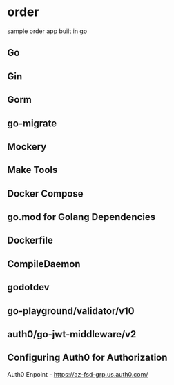 # order
sample order app built in go

## Go

## Gin

## Gorm

## go-migrate

## Mockery

## Make Tools

## Docker Compose

## go.mod for Golang Dependencies

## Dockerfile

## CompileDaemon

## godotdev

## go-playground/validator/v10

## auth0/go-jwt-middleware/v2

## Configuring Auth0 for Authorization

Auth0 Enpoint - https://az-fsd-grp.us.auth0.com/